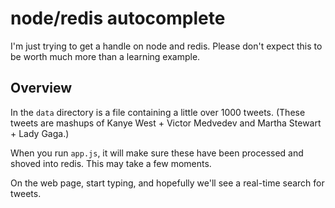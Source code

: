 node/redis autocomplete
=======================

I'm just trying to get a handle on node and redis.  Please don't expect this to
be worth much more than a learning example.

Overview
--------

In the `data` directory is a file containing a little over 1000 tweets.  (These
tweets are mashups of Kanye West + Victor Medvedev and Martha Stewart + Lady
Gaga.)

When you run `app.js`, it will make sure these have been processed and shoved
into redis.  This may take a few moments.

On the web page, start typing, and hopefully we'll see a real-time search for
tweets.  



